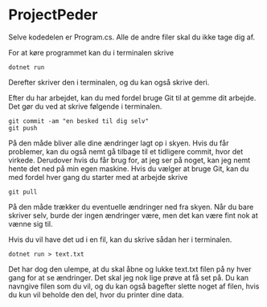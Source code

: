 # ProjectPeder

Selve kodedelen er Program.cs. Alle de andre filer skal du ikke tage dig af.

For at køre programmet kan du i terminalen skrive
    
    dotnet run

Derefter skriver den i terminalen, og du kan også skrive deri.

Efter du har arbejdet, kan du med fordel bruge Git til at gemme dit arbejde.
Det gør du ved at skrive følgende i terminalen.

    git commit -am "en besked til dig selv"
    git push

På den måde bliver alle dine ændringer lagt op i skyen.
Hvis du får problemer, kan du også nemt gå tilbage til et tidligere commit, hvor det virkede.
Derudover hvis du får brug for, at jeg ser på noget, kan jeg nemt hente det ned på min egen maskine.
Hvis du vælger at bruge Git, kan du med fordel hver gang du starter med at arbejde skrive 

    git pull

På den måde trækker du eventuelle ændringer ned fra skyen. Når du bare skriver selv, burde der ingen ændringer være,
men det kan være fint nok at vænne sig til.

Hvis du vil have det ud i en fil, kan du skrive sådan her i terminalen.

    dotnet run > text.txt

Det har dog den ulempe, at du skal åbne og lukke text.txt filen på ny hver gang for at se ændringer.
Det skal jeg nok lige prøve at få set på. Du kan navngive filen som du vil, 
og du kan også bagefter slette noget af filen, hvis du kun vil beholde den del, hvor du printer dine data.